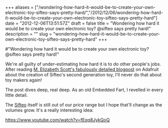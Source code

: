 +++
aliases = ["/wondering-how-hard-it-would-be-to-create-your-own-electronic-toy-sifteo-says-pretty-hard/","/2012/12/06/wondering-how-hard-it-would-be-to-create-your-own-electronic-toy-sifteo-says-pretty-hard"]
date = "2012-12-06T13:51:57Z"
draft = false
title = "Wondering how hard it would be to create your own electronic toy? @sifteo says pretty hard!"
description = ""
slug = "wondering-how-hard-it-would-be-to-create-your-own-electronic-toy-sifteo-says-pretty-hard"
+++

#"Wondering how hard it would be to create your own electronic toy? @sifteo says pretty hard!"

We're all guilty of under-estimating how hard it is to do other people's jobs. After reading <a href="http://www.adafruit.com/blog/2012/12/05/how-we-built-a-super-nintendo-out-of-a-wireless-keyboard-sifteo-sifteo/">M. Elizabeth Scott's fabulously detailed blogpost</a> on Adafruit about the creation of Sifteo's second generation toy, I'll never do that about toy makers again!

The post dives deep, real deep. As an old Embedded Fart, I revelled in every little detail. 

The <a href="https://www.sifteo.com/">Sifteo</a> itself is still out of our price range but I hope that'll change as the volumes grow. It's a really interesting idea:

https://www.youtube.com/watch?v=fEqq8JykQoQ